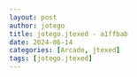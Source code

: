 ```yaml
---
layout: post
author: jotego
title: jotego.jtexed - a1ffbab
date: 2024-06-14
categories: [Arcade, jtexed]
tags: [jotego.jtexed]
---
```



